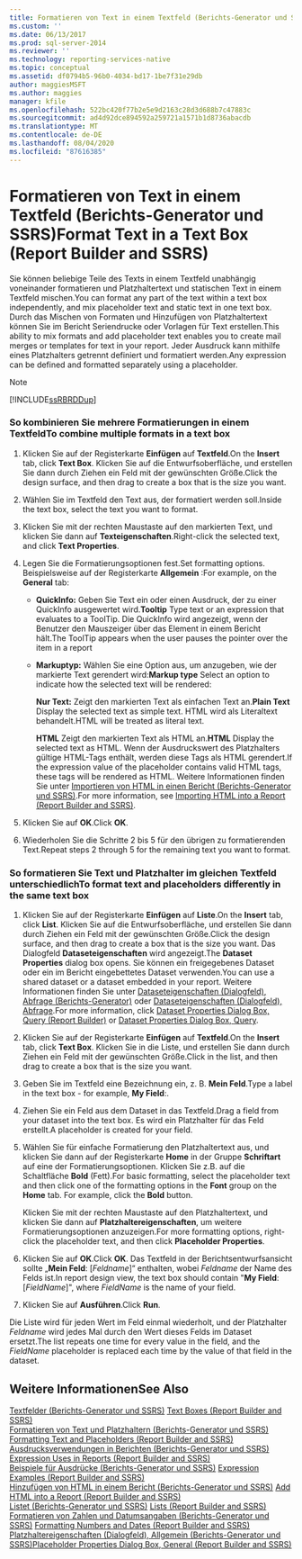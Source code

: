 ```yaml
---
title: Formatieren von Text in einem Textfeld (Berichts-Generator und SSRS) | Microsoft-Dokumentation
ms.custom: ''
ms.date: 06/13/2017
ms.prod: sql-server-2014
ms.reviewer: ''
ms.technology: reporting-services-native
ms.topic: conceptual
ms.assetid: df0794b5-96b0-4034-bd17-1be7f31e29db
author: maggiesMSFT
ms.author: maggies
manager: kfile
ms.openlocfilehash: 522bc420f77b2e5e9d2163c28d3d688b7c47883c
ms.sourcegitcommit: ad4d92dce894592a259721a1571b1d8736abacdb
ms.translationtype: MT
ms.contentlocale: de-DE
ms.lasthandoff: 08/04/2020
ms.locfileid: "87616385"
---
```

# <a name="format-text-in-a-text-box-report-builder-and-ssrs"></a><span data-ttu-id="72325-102">Formatieren von Text in einem Textfeld (Berichts-Generator und SSRS)</span><span class="sxs-lookup"><span data-stu-id="72325-102">Format Text in a Text Box (Report Builder and SSRS)</span></span>
  <span data-ttu-id="72325-103">Sie können beliebige Teile des Texts in einem Textfeld unabhängig voneinander formatieren und Platzhaltertext und statischen Text in einem Textfeld mischen.</span><span class="sxs-lookup"><span data-stu-id="72325-103">You can format any part of the text within a text box independently, and mix placeholder text and static text in one text box.</span></span> <span data-ttu-id="72325-104">Durch das Mischen von Formaten und Hinzufügen von Platzhaltertext können Sie im Bericht Seriendrucke oder Vorlagen für Text erstellen.</span><span class="sxs-lookup"><span data-stu-id="72325-104">This ability to mix formats and add placeholder text enables you to create mail merges or templates for text in your report.</span></span> <span data-ttu-id="72325-105">Jeder Ausdruck kann mithilfe eines Platzhalters getrennt definiert und formatiert werden.</span><span class="sxs-lookup"><span data-stu-id="72325-105">Any expression can be defined and formatted separately using a placeholder.</span></span>  
  
> [!NOTE]  
>  [!INCLUDE[ssRBRDDup](../../includes/ssrbrddup-md.md)]  
  
### <a name="to-combine-multiple-formats-in-a-text-box"></a><span data-ttu-id="72325-106">So kombinieren Sie mehrere Formatierungen in einem Textfeld</span><span class="sxs-lookup"><span data-stu-id="72325-106">To combine multiple formats in a text box</span></span>  
  
1.  <span data-ttu-id="72325-107">Klicken Sie auf der Registerkarte **Einfügen** auf **Textfeld**.</span><span class="sxs-lookup"><span data-stu-id="72325-107">On the **Insert** tab, click **Text Box**.</span></span> <span data-ttu-id="72325-108">Klicken Sie auf die Entwurfsoberfläche, und erstellen Sie dann durch Ziehen ein Feld mit der gewünschten Größe.</span><span class="sxs-lookup"><span data-stu-id="72325-108">Click the design surface, and then drag to create a box that is the size you want.</span></span>  
  
2.  <span data-ttu-id="72325-109">Wählen Sie im Textfeld den Text aus, der formatiert werden soll.</span><span class="sxs-lookup"><span data-stu-id="72325-109">Inside the text box, select the text you want to format.</span></span>  
  
3.  <span data-ttu-id="72325-110">Klicken Sie mit der rechten Maustaste auf den markierten Text, und klicken Sie dann auf **Texteigenschaften**.</span><span class="sxs-lookup"><span data-stu-id="72325-110">Right-click the selected text, and click **Text Properties**.</span></span>  
  
4.  <span data-ttu-id="72325-111">Legen Sie die Formatierungsoptionen fest.</span><span class="sxs-lookup"><span data-stu-id="72325-111">Set formatting options.</span></span> <span data-ttu-id="72325-112">Beispielsweise auf der Registerkarte **Allgemein** :</span><span class="sxs-lookup"><span data-stu-id="72325-112">For example, on the **General** tab:</span></span>  
  
    -   <span data-ttu-id="72325-113">**QuickInfo:** Geben Sie Text ein oder einen Ausdruck, der zu einer QuickInfo ausgewertet wird.</span><span class="sxs-lookup"><span data-stu-id="72325-113">**Tooltip** Type text or an expression that evaluates to a ToolTip.</span></span> <span data-ttu-id="72325-114">Die QuickInfo wird angezeigt, wenn der Benutzer den Mauszeiger über das Element in einem Bericht hält.</span><span class="sxs-lookup"><span data-stu-id="72325-114">The ToolTip appears when the user pauses the pointer over the item in a report</span></span>  
  
    -   <span data-ttu-id="72325-115">**Markuptyp:** Wählen Sie eine Option aus, um anzugeben, wie der markierte Text gerendert wird:</span><span class="sxs-lookup"><span data-stu-id="72325-115">**Markup type** Select an option to indicate how the selected text will be rendered:</span></span>  
  
         <span data-ttu-id="72325-116">**Nur Text:** Zeigt den markierten Text als einfachen Text an.</span><span class="sxs-lookup"><span data-stu-id="72325-116">**Plain Text** Display the selected text as simple text.</span></span> <span data-ttu-id="72325-117">HTML wird als Literaltext behandelt.</span><span class="sxs-lookup"><span data-stu-id="72325-117">HTML will be treated as literal text.</span></span>  
  
         <span data-ttu-id="72325-118">**HTML**  Zeigt den markierten Text als HTML an.</span><span class="sxs-lookup"><span data-stu-id="72325-118">**HTML**  Display the selected text as HTML.</span></span> <span data-ttu-id="72325-119">Wenn der Ausdruckswert des Platzhalters gültige HTML-Tags enthält, werden diese Tags als HTML gerendert.</span><span class="sxs-lookup"><span data-stu-id="72325-119">If the expression value of the placeholder contains valid HTML tags, these tags will be rendered as HTML.</span></span> <span data-ttu-id="72325-120">Weitere Informationen finden Sie unter [Importieren von HTML in einen Bericht (Berichts-Generator und SSRS)](importing-html-into-a-report-report-builder-and-ssrs.md).</span><span class="sxs-lookup"><span data-stu-id="72325-120">For more information, see [Importing HTML into a Report &#40;Report Builder and SSRS&#41;](importing-html-into-a-report-report-builder-and-ssrs.md).</span></span>  
  
5.  <span data-ttu-id="72325-121">Klicken Sie auf **OK**.</span><span class="sxs-lookup"><span data-stu-id="72325-121">Click **OK**.</span></span>  
  
6.  <span data-ttu-id="72325-122">Wiederholen Sie die Schritte 2 bis 5 für den übrigen zu formatierenden Text.</span><span class="sxs-lookup"><span data-stu-id="72325-122">Repeat steps 2 through 5 for the remaining text you want to format.</span></span>  
  
### <a name="to-format-text-and-placeholders-differently-in-the-same-text-box"></a><span data-ttu-id="72325-123">So formatieren Sie Text und Platzhalter im gleichen Textfeld unterschiedlich</span><span class="sxs-lookup"><span data-stu-id="72325-123">To format text and placeholders differently in the same text box</span></span>  
  
1.  <span data-ttu-id="72325-124">Klicken Sie auf der Registerkarte **Einfügen** auf **Liste**.</span><span class="sxs-lookup"><span data-stu-id="72325-124">On the **Insert** tab, click **List**.</span></span> <span data-ttu-id="72325-125">Klicken Sie auf die Entwurfsoberfläche, und erstellen Sie dann durch Ziehen ein Feld mit der gewünschten Größe.</span><span class="sxs-lookup"><span data-stu-id="72325-125">Click the design surface, and then drag to create a box that is the size you want.</span></span> <span data-ttu-id="72325-126">Das Dialogfeld **Dataseteigenschaften** wird angezeigt.</span><span class="sxs-lookup"><span data-stu-id="72325-126">The **Dataset Properties** dialog box opens.</span></span> <span data-ttu-id="72325-127">Sie können ein freigegebenes Dataset oder ein im Bericht eingebettetes Dataset verwenden.</span><span class="sxs-lookup"><span data-stu-id="72325-127">You can use a shared dataset or a dataset embedded in your report.</span></span> <span data-ttu-id="72325-128">Weitere Informationen finden Sie unter [Dataseteigenschaften (Dialogfeld), Abfrage (Berichts-Generator)](../report-data/dataset-properties-dialog-box-query-report-builder.md) oder [Dataseteigenschaften (Dialogfeld), Abfrage](../dataset-properties-dialog-box-query.md).</span><span class="sxs-lookup"><span data-stu-id="72325-128">For more information, click [Dataset Properties Dialog Box, Query &#40;Report Builder&#41;](../report-data/dataset-properties-dialog-box-query-report-builder.md) or [Dataset Properties Dialog Box, Query](../dataset-properties-dialog-box-query.md).</span></span>  
  
2.  <span data-ttu-id="72325-129">Klicken Sie auf der Registerkarte **Einfügen** auf **Textfeld**.</span><span class="sxs-lookup"><span data-stu-id="72325-129">On the **Insert** tab, click **Text Box**.</span></span> <span data-ttu-id="72325-130">Klicken Sie in die Liste, und erstellen Sie dann durch Ziehen ein Feld mit der gewünschten Größe.</span><span class="sxs-lookup"><span data-stu-id="72325-130">Click in the list, and then drag to create a box that is the size you want.</span></span>  
  
3.  <span data-ttu-id="72325-131">Geben Sie im Textfeld eine Bezeichnung ein, z. B. **Mein Feld**.</span><span class="sxs-lookup"><span data-stu-id="72325-131">Type a label in the text box - for example, **My Field**:.</span></span>  
  
4.  <span data-ttu-id="72325-132">Ziehen Sie ein Feld aus dem Dataset in das Textfeld.</span><span class="sxs-lookup"><span data-stu-id="72325-132">Drag a field from your dataset into the text box.</span></span> <span data-ttu-id="72325-133">Es wird ein Platzhalter für das Feld erstellt.</span><span class="sxs-lookup"><span data-stu-id="72325-133">A placeholder is created for your field.</span></span>  
  
5.  <span data-ttu-id="72325-134">Wählen Sie für einfache Formatierung den Platzhaltertext aus, und klicken Sie dann auf der Registerkarte **Home** in der Gruppe **Schriftart** auf eine der Formatierungsoptionen. Klicken Sie z.B. auf die Schaltfläche **Bold** (Fett).</span><span class="sxs-lookup"><span data-stu-id="72325-134">For basic formatting, select the placeholder text and then click one of the formatting options in the **Font** group on the **Home** tab. For example, click the **Bold** button.</span></span>  
  
     <span data-ttu-id="72325-135">Klicken Sie mit der rechten Maustaste auf den Platzhaltertext, und klicken Sie dann auf **Platzhaltereigenschaften**, um weitere Formatierungsoptionen anzuzeigen.</span><span class="sxs-lookup"><span data-stu-id="72325-135">For more formatting options, right-click the placeholder text, and then click **Placeholder Properties**.</span></span>  
  
6.  <span data-ttu-id="72325-136">Klicken Sie auf **OK**.</span><span class="sxs-lookup"><span data-stu-id="72325-136">Click **OK**.</span></span> <span data-ttu-id="72325-137">Das Textfeld in der Berichtsentwurfsansicht sollte „**Mein Feld**: [*Feldname*]“ enthalten, wobei *Feldname* der Name des Felds ist.</span><span class="sxs-lookup"><span data-stu-id="72325-137">In report design view, the text box should contain "**My Field**: [*FieldName*]", where *FieldName* is the name of your field.</span></span>  
  
7.  <span data-ttu-id="72325-138">Klicken Sie auf **Ausführen**.</span><span class="sxs-lookup"><span data-stu-id="72325-138">Click **Run**.</span></span>  
  
 <span data-ttu-id="72325-139">Die Liste wird für jeden Wert im Feld einmal wiederholt, und der Platzhalter *Feldname* wird jedes Mal durch den Wert dieses Felds im Dataset ersetzt.</span><span class="sxs-lookup"><span data-stu-id="72325-139">The list repeats one time for every value in the field, and the *FieldName* placeholder is replaced each time by the value of that field in the dataset.</span></span>  
  
## <a name="see-also"></a><span data-ttu-id="72325-140">Weitere Informationen</span><span class="sxs-lookup"><span data-stu-id="72325-140">See Also</span></span>  
 <span data-ttu-id="72325-141">[Textfelder &#40;Berichts-Generator und SSRS&#41;](text-boxes-report-builder-and-ssrs.md) </span><span class="sxs-lookup"><span data-stu-id="72325-141">[Text Boxes &#40;Report Builder and SSRS&#41;](text-boxes-report-builder-and-ssrs.md) </span></span>  
 <span data-ttu-id="72325-142">[Formatieren von Text und Platzhaltern &#40;Berichts-Generator und SSRS&#41;](formatting-text-and-placeholders-report-builder-and-ssrs.md) </span><span class="sxs-lookup"><span data-stu-id="72325-142">[Formatting Text and Placeholders &#40;Report Builder and SSRS&#41;](formatting-text-and-placeholders-report-builder-and-ssrs.md) </span></span>  
 <span data-ttu-id="72325-143">[Ausdrucksverwendungen in Berichten &#40;Berichts-Generator und SSRS&#41;](expression-uses-in-reports-report-builder-and-ssrs.md) </span><span class="sxs-lookup"><span data-stu-id="72325-143">[Expression Uses in Reports &#40;Report Builder and SSRS&#41;](expression-uses-in-reports-report-builder-and-ssrs.md) </span></span>  
 <span data-ttu-id="72325-144">[Beispiele für Ausdrücke &#40;Berichts-Generator und SSRS&#41;](expression-examples-report-builder-and-ssrs.md) </span><span class="sxs-lookup"><span data-stu-id="72325-144">[Expression Examples &#40;Report Builder and SSRS&#41;](expression-examples-report-builder-and-ssrs.md) </span></span>  
 <span data-ttu-id="72325-145">[Hinzufügen von HTML in einem Bericht (Berichts-Generator und SSRS)](add-html-into-a-report-report-builder-and-ssrs.md) </span><span class="sxs-lookup"><span data-stu-id="72325-145">[Add HTML into a Report &#40;Report Builder and SSRS&#41;](add-html-into-a-report-report-builder-and-ssrs.md) </span></span>  
 <span data-ttu-id="72325-146">[Listet &#40;Berichts-Generator und SSRS&#41;](tables-matrices-and-lists-report-builder-and-ssrs.md) </span><span class="sxs-lookup"><span data-stu-id="72325-146">[Lists &#40;Report Builder and SSRS&#41;](tables-matrices-and-lists-report-builder-and-ssrs.md) </span></span>  
 <span data-ttu-id="72325-147">[Formatieren von Zahlen und Datumsangaben &#40;Berichts-Generator und SSRS&#41;](formatting-numbers-and-dates-report-builder-and-ssrs.md) </span><span class="sxs-lookup"><span data-stu-id="72325-147">[Formatting Numbers and Dates &#40;Report Builder and SSRS&#41;](formatting-numbers-and-dates-report-builder-and-ssrs.md) </span></span>  
 [<span data-ttu-id="72325-148">Platzhaltereigenschaften (Dialogfeld), Allgemein (Berichts-Generator und SSRS)</span><span class="sxs-lookup"><span data-stu-id="72325-148">Placeholder Properties Dialog Box, General &#40;Report Builder and SSRS&#41;</span></span>](../placeholder-properties-dialog-box-general-report-builder-and-ssrs.md)  
  
  
